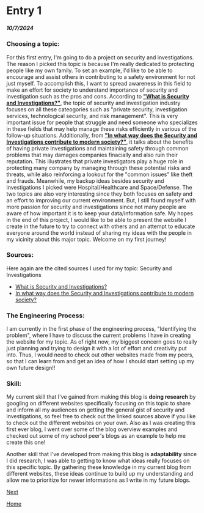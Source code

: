 # Entry 1
##### 10/7/2024
### __Choosing a topic__:
For this first entry, I'm going to do a project on security and investigations. The reason I picked this topic is because I'm really dedicated to protecting people like my own family. To set an example, I'd like to be able to encourage and assist others in contributing to a safety environment for not just myself. To accomplish this, I want to spread awareness in this field to make an effort for society to understand importance of security and investigation such as the pros and cons. According to **["What is Security and Investigations?"](https://helio.app/audiences/security-and-investigations-industry%EF%BF%BC/#:~:text=Participants%20who%20work%20within%20the,state%2C%20local%2C%20and%20private.)**, the topic of security and investigation industry focuses on all these cateogories such as "private security, investigation services, technological security, and risk management". This is very important issue for people that struggle and need someone who specializes in these fields that may help manage these risks efficiently in various of the follow-up situations. Additionally, from **["In what way does the Security and Investigations contribute to modern society?"](https://rcipi.com/2024/10/04/understanding-the-role-of-private-investigations-in-organizations/#:~:text=One%20of%20the%20most%20significant,damage%20to%20your%20company's%20reputation.)**, it talks about the benefits of having private investigations and maintaining safety through common problems that may damages companies finacially and also ruin their reputation. This illustrates that private investigators play a huge role in protecting many company by managing through these potential risks and threats, while also reinforcing a lookout for the "common issues" like theft and frauds. Meanwhile, my backup ideas besides security and investigations I picked were Hospital/Healthcare and Space/Defense. The two topics are also very interesting since they both focuses on safety and an effort to improving our current environment. But, I still found myself with more passion for security and investigations since not many people are aware of how important it is to keep your data/information safe. My hopes in the end of this project, I would like to be able to present the website I create in the future to try to connect with others and an attempt to educate everyone around the world instead of sharing my ideas with the people in my vicinity about this major topic. Welcome on my first journey!

### __Sources__:
Here again are the cited sources I used for my topic: Security and Investigations
* [What is Security and Investigations?](https://helio.app/audiences/security-and-investigations-industry%EF%BF%BC/#:~:text=Participants%20who%20work%20within%20the,state%2C%20local%2C%20and%20private.)
* [In what way does the Security and Investigations contribute to modern society?](https://rcipi.com/2024/10/04/understanding-the-role-of-private-investigations-in-organizations/#:~:text=One%20of%20the%20most%20significant,damage%20to%20your%20company's%20reputation.)
  
### __The Engineering Process__:
I am currently in the first phase of the engineering process, "Identifying the problem", where I have to discuss the current problems I have in creating the website for my topic. As of right now, my biggest concern goes to really just planning and trying to design it with a lot of effort and creativity put into. Thus, I would need to check out other websites made from my peers, so that I can learn from and get an idea of how I should start setting up my own future design!!

### __Skill__: 
My current skill that I've gained from making this blog is **doing research** by googling on different websites specifically focusing on this topic to share and inform all my audiences on getting the general gist of security and investigations, so feel free to check out the linked sources above if you like to check out the different websites on your own. Also as I was creating this first ever blog, I went over some of the blog overview examples and checked out some of my school peer's blogs as an example to help me create this one!

Another skill that I've developed from making this blog is **adaptability** since I did research, I was able to getting to know what ideas really focuses on this specific topic. By gathering these knowledge in my current blog from different websites, these ideas continue to build up my understanding and allow me to prioritize for newer informations as I write in my future blogs.


[Next](entry02.md)

[Home](../README.md)
